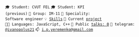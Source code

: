 <code>🎓 Student: CVUT FEL</code>
<code>🎓 Student: KPI (previous)</code>
<code>🎪 Group: IM-11</code>
<code>👷 Speciality: Software engineer</code>
<code>💡 [Skills](SKILLS.md)</code>
<code>🧻 Current [project](https://github.com/Ivanopolus21/Ultimate-Snake)</code><br>
<code>🧑‍💻 Languages: JavaScript, C++</code>
<code>📢 Public [talks: 0](TALKS.md)</code>
<code>💬 telegram: [@ivanopolus21](https://telegram.me/ivanopolus21)</code>
<code>📫 [i.p.yeremenko@gmail.com](mailto:i.p.yeremenko@gmail.com)</code>
